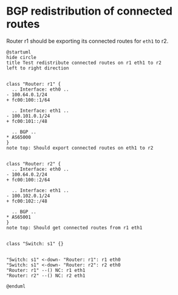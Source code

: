 # BGP redistribution of connected routes

Router r1 should be exporting its connected routes for `eth1` to r2.


```plantuml
@startuml
hide circle
title Test redistribute connected routes on r1 eth1 to r2
left to right direction


class "Router: r1" {
  .. Interface: eth0 ..
- 100.64.0.1/24
+ fc00:100::1/64

  .. Interface: eth1 ..
- 100.101.0.1/24
+ fc00:101::/48

  .. BGP ..
* AS65000
}
note top: Should export connected routes on eth1 to r2


class "Router: r2" {
  .. Interface: eth0 ..
- 100.64.0.2/24
+ fc00:100::2/64

  .. Interface: eth1 ..
- 100.102.0.1/24
+ fc00:102::/48

  .. BGP ..
* AS65001
}
note top: Should get connected routes from r1 eth1


class "Switch: s1" {}


"Switch: s1" <-down- "Router: r1": r1 eth0
"Switch: s1" <-down- "Router: r2": r2 eth0
"Router: r1" --() NC: r1 eth1
"Router: r2" --() NC: r2 eth1

@enduml
```
